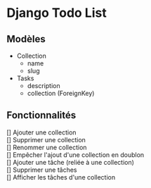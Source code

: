 # Django Todo List

## Modèles 

- Collection 
  - name
  - slug
- Tasks
  - description
  - collection (ForeignKey)

## Fonctionnalités  

[] Ajouter une collection  
[] Supprimer une collection  
[] Renommer une collection  
[] Empêcher l'ajout d'une collection en doublon   
[] Ajouter une tâche (reliée à une collection)  
[] Supprimer une tâches  
[] Afficher les tâches d'une collection

